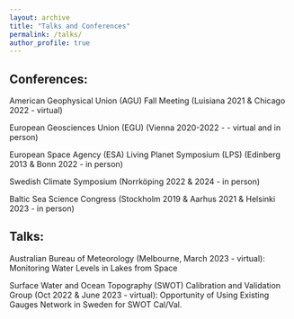 ```yaml
---
layout: archive
title: "Talks and Conferences"
permalink: /talks/
author_profile: true
---
```


## Conferences:
American Geophysical Union (AGU) Fall Meeting (Luisiana 2021 & Chicago 2022 - virtual)

European Geosciences Union (EGU) (Vienna 2020-2022 -  - virtual and in person)

European Space Agency (ESA) Living Planet Symposium (LPS) (Edinberg 2013 & Bonn 2022 - in person)

Swedish Climate Symposium (Norrköping 2022 & 2024 - in person)

Baltic Sea Science Congress (Stockholm 2019 & Aarhus 2021 & Helsinki 2023 - in person)

## Talks:
Australian Bureau of Meteorology (Melbourne, March 2023 - virtual):  Monitoring Water Levels in Lakes from Space

Surface Water and Ocean Topography (SWOT) Calibration and Validation Group (Oct 2022 & June 2023 - virtual): Opportunity of Using Existing
Gauges Network in Sweden for SWOT Cal/Val.
